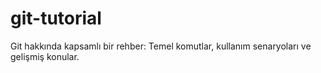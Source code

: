 # git-tutorial
Git hakkında kapsamlı bir rehber: Temel komutlar, kullanım senaryoları ve gelişmiş konular.

